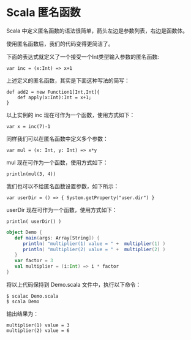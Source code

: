 # Scala 匿名函数

Scala 中定义匿名函数的语法很简单，箭头左边是参数列表，右边是函数体。

使用匿名函数后，我们的代码变得更简洁了。

下面的表达式就定义了一个接受一个Int类型输入参数的匿名函数:

```
var inc = (x:Int) => x+1
```

上述定义的匿名函数，其实是下面这种写法的简写：

```
def add2 = new Function1[Int,Int]{  
    def apply(x:Int):Int = x+1;  
} 
```

以上实例的 inc 现在可作为一个函数，使用方式如下：

```
var x = inc(7)-1
```

同样我们可以在匿名函数中定义多个参数：

```
var mul = (x: Int, y: Int) => x*y
```

mul 现在可作为一个函数，使用方式如下：

```
println(mul(3, 4))
```

我们也可以不给匿名函数设置参数，如下所示：

```
var userDir = () => { System.getProperty("user.dir") }
```

userDir 现在可作为一个函数，使用方式如下：

```
println( userDir() )
```

```scala
object Demo {
   def main(args: Array[String]) {
      println( "multiplier(1) value = " +  multiplier(1) )
      println( "multiplier(2) value = " +  multiplier(2) )
   }
   var factor = 3
   val multiplier = (i:Int) => i * factor
}
```

将以上代码保持到 Demo.scala 文件中，执行以下命令：

```
$ scalac Demo.scala
$ scala Demo
```

输出结果为：

```
multiplier(1) value = 3
multiplier(2) value = 6
```